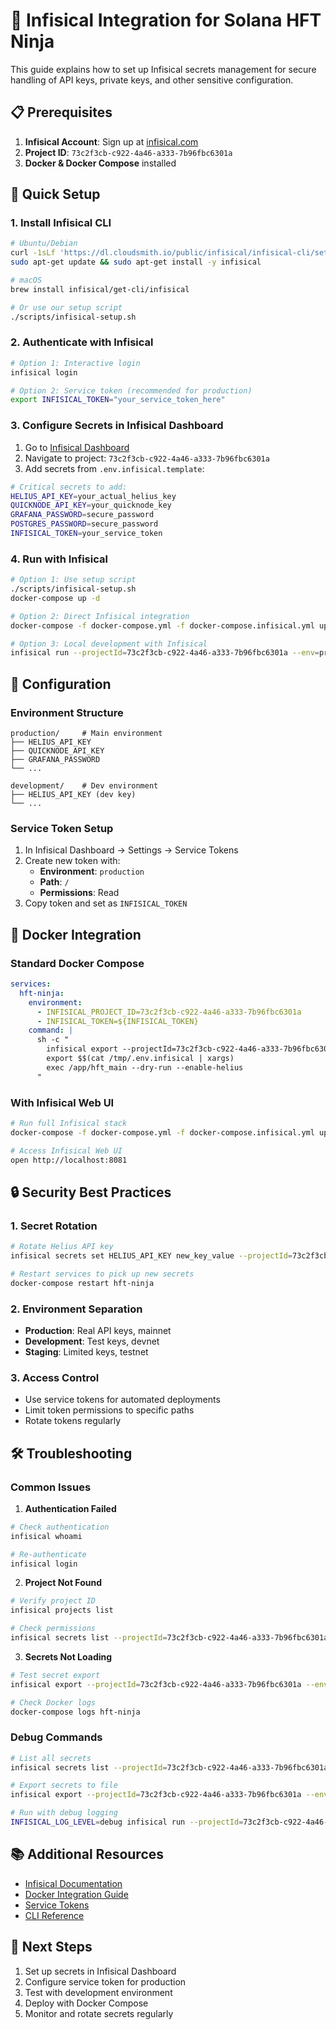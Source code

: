 # 🔐 Infisical Integration for Solana HFT Ninja

This guide explains how to set up Infisical secrets management for secure handling of API keys, private keys, and other sensitive configuration.

## 📋 Prerequisites

1. **Infisical Account**: Sign up at [infisical.com](https://infisical.com)
2. **Project ID**: `73c2f3cb-c922-4a46-a333-7b96fbc6301a`
3. **Docker & Docker Compose** installed

## 🚀 Quick Setup

### 1. Install Infisical CLI

```bash
# Ubuntu/Debian
curl -1sLf 'https://dl.cloudsmith.io/public/infisical/infisical-cli/setup.deb.sh' | sudo -E bash
sudo apt-get update && sudo apt-get install -y infisical

# macOS
brew install infisical/get-cli/infisical

# Or use our setup script
./scripts/infisical-setup.sh
```

### 2. Authenticate with Infisical

```bash
# Option 1: Interactive login
infisical login

# Option 2: Service token (recommended for production)
export INFISICAL_TOKEN="your_service_token_here"
```

### 3. Configure Secrets in Infisical Dashboard

1. Go to [Infisical Dashboard](https://app.infisical.com)
2. Navigate to project: `73c2f3cb-c922-4a46-a333-7b96fbc6301a`
3. Add secrets from `.env.infisical.template`:

```bash
# Critical secrets to add:
HELIUS_API_KEY=your_actual_helius_key
QUICKNODE_API_KEY=your_quicknode_key
GRAFANA_PASSWORD=secure_password
POSTGRES_PASSWORD=secure_password
INFISICAL_TOKEN=your_service_token
```

### 4. Run with Infisical

```bash
# Option 1: Use setup script
./scripts/infisical-setup.sh
docker-compose up -d

# Option 2: Direct Infisical integration
docker-compose -f docker-compose.yml -f docker-compose.infisical.yml up -d

# Option 3: Local development with Infisical
infisical run --projectId=73c2f3cb-c922-4a46-a333-7b96fbc6301a --env=production -- ./target/release/hft_main --dry-run --enable-helius
```

## 🔧 Configuration

### Environment Structure

```
production/     # Main environment
├── HELIUS_API_KEY
├── QUICKNODE_API_KEY
├── GRAFANA_PASSWORD
└── ...

development/    # Dev environment
├── HELIUS_API_KEY (dev key)
└── ...
```

### Service Token Setup

1. In Infisical Dashboard → Settings → Service Tokens
2. Create new token with:
   - **Environment**: `production`
   - **Path**: `/`
   - **Permissions**: Read
3. Copy token and set as `INFISICAL_TOKEN`

## 🐳 Docker Integration

### Standard Docker Compose

```yaml
services:
  hft-ninja:
    environment:
      - INFISICAL_PROJECT_ID=73c2f3cb-c922-4a46-a333-7b96fbc6301a
      - INFISICAL_TOKEN=${INFISICAL_TOKEN}
    command: |
      sh -c "
        infisical export --projectId=73c2f3cb-c922-4a46-a333-7b96fbc6301a --env=production --format=dotenv > /tmp/.env.infisical
        export $$(cat /tmp/.env.infisical | xargs)
        exec /app/hft_main --dry-run --enable-helius
      "
```

### With Infisical Web UI

```bash
# Run full Infisical stack
docker-compose -f docker-compose.yml -f docker-compose.infisical.yml up -d

# Access Infisical Web UI
open http://localhost:8081
```

## 🔒 Security Best Practices

### 1. Secret Rotation
```bash
# Rotate Helius API key
infisical secrets set HELIUS_API_KEY new_key_value --projectId=73c2f3cb-c922-4a46-a333-7b96fbc6301a --env=production

# Restart services to pick up new secrets
docker-compose restart hft-ninja
```

### 2. Environment Separation
- **Production**: Real API keys, mainnet
- **Development**: Test keys, devnet
- **Staging**: Limited keys, testnet

### 3. Access Control
- Use service tokens for automated deployments
- Limit token permissions to specific paths
- Rotate tokens regularly

## 🛠️ Troubleshooting

### Common Issues

1. **Authentication Failed**
```bash
# Check authentication
infisical whoami

# Re-authenticate
infisical login
```

2. **Project Not Found**
```bash
# Verify project ID
infisical projects list

# Check permissions
infisical secrets list --projectId=73c2f3cb-c922-4a46-a333-7b96fbc6301a
```

3. **Secrets Not Loading**
```bash
# Test secret export
infisical export --projectId=73c2f3cb-c922-4a46-a333-7b96fbc6301a --env=production --format=dotenv

# Check Docker logs
docker-compose logs hft-ninja
```

### Debug Commands

```bash
# List all secrets
infisical secrets list --projectId=73c2f3cb-c922-4a46-a333-7b96fbc6301a --env=production

# Export secrets to file
infisical export --projectId=73c2f3cb-c922-4a46-a333-7b96fbc6301a --env=production --format=dotenv > debug.env

# Run with debug logging
INFISICAL_LOG_LEVEL=debug infisical run --projectId=73c2f3cb-c922-4a46-a333-7b96fbc6301a --env=production -- env
```

## 📚 Additional Resources

- [Infisical Documentation](https://infisical.com/docs)
- [Docker Integration Guide](https://infisical.com/docs/integrations/docker)
- [Service Tokens](https://infisical.com/docs/documentation/platform/service-tokens)
- [CLI Reference](https://infisical.com/docs/cli/overview)

## 🎯 Next Steps

1. Set up secrets in Infisical Dashboard
2. Configure service token for production
3. Test with development environment
4. Deploy with Docker Compose
5. Monitor and rotate secrets regularly
